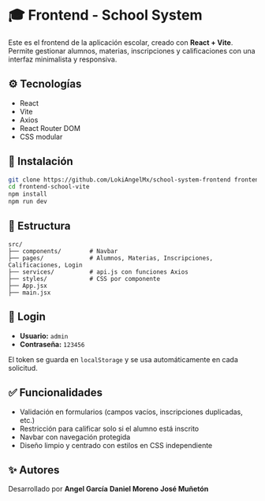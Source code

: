 # 🎓 Frontend - School System

Este es el frontend de la aplicación escolar, creado con **React + Vite**. Permite gestionar alumnos, materias, inscripciones y calificaciones con una interfaz minimalista y responsiva.

## ⚙️ Tecnologías

- React
- Vite
- Axios
- React Router DOM
- CSS modular

## 🚀 Instalación

```bash
git clone https://github.com/LokiAngelMx/school-system-frontend frontend-school-vite
cd frontend-school-vite
npm install
npm run dev
```

## 📁 Estructura

```
src/
├── components/        # Navbar
├── pages/             # Alumnos, Materias, Inscripciones, Calificaciones, Login
├── services/          # api.js con funciones Axios
├── styles/            # CSS por componente
├── App.jsx
├── main.jsx
```

## 🔐 Login

- **Usuario:** `admin`
- **Contraseña:** `123456`

El token se guarda en `localStorage` y se usa automáticamente en cada solicitud.

## ✅ Funcionalidades

- Validación en formularios (campos vacíos, inscripciones duplicadas, etc.)
- Restricción para calificar solo si el alumno está inscrito
- Navbar con navegación protegida
- Diseño limpio y centrado con estilos en CSS independiente

## ✨ Autores

Desarrollado por
**Angel García**
**Daniel Moreno**
**José Muñetón**